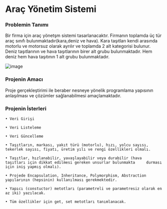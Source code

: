 # Araç Yönetim Sistemi

### Problemin Tanımı

Bir firma için araç yönetşm sistemi tasarlanacaktır. Firmanın toplamda üç tür araç sınıfı bulunmaktadır(kara,deniz ve hava). Kara taşıtları kendi arasında motorlu ve motorsuz olarak ayrılır ve toplamda 2 alt kategorisi bulunur. Deniz taşıtlarının ve hava taşıtlarının birer alt grubu bulunmaktadır. Hem deniz hem hava taşıtının 1 alt grubu bulunmaktadır.

![image](https://user-images.githubusercontent.com/21347887/74985333-475ee000-5448-11ea-8b57-7acee7ba9ed7.png)
 
### Projenin Amacı

Proje gerçekleştirimi ile beraber nesneye yönelik programlama yapısının anlaşılması ve çözümler sağlanabilmesi amaçlamaktadır.

### Projenin İsterleri

    • Veri Girişi
 
    • Veri Listeleme

    • Veri Güncelleme
    
    • Taşıtların, markası, yakıt türü (motorlu), hızı, yolcu sayısı, tekerlek sayısı, fiyatı, üretim yılı ve rengi özellikleri olmalı.
    
    • Taşıtlar, hızlanabilir, yavaşlayabilir veya durabilir (hava taşıtları için dikkat edilmesi gereken unsurlar bulunmakta     durması için iniş yapmış olmalı).

    • Projede Encapsulation, Inheritance, Polymorphism, Abstraction yapılarının (hepsinin) kullanılması gerekmektedir.

    • Yapıcı (constuctor) metotları (parametreli ve parametresiz olarak en az iki) yazılacak.

    • Tüm özellikler için get, set metotları tanımlanacak.

